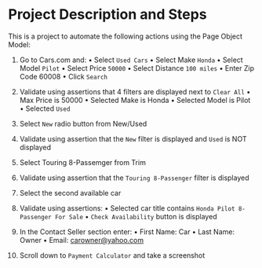 # Project Description and Steps

This is a project to automate the following actions using the Page Object Model:

1) Go to Cars.com and:
    • Select `Used Cars`
    • Select Make `Honda`
    • Select Model `Pilot`
    • Select Price `50000`
    • Select Distance `100 miles`
    • Enter Zip Code 60008
    • Click `Search`

2) Validate using assertions that 4 filters are displayed next to `Clear All`
    • Max Price is 50000
    • Selected Make is Honda
    • Selected Model is Pilot
    • Selected `Used`
3) Select `New` radio button from New/Used
4) Validate using assertion that the `New` filter is displayed and `Used` is NOT displayed
5) Select Touring 8-Passemger from Trim
6) Validate using assertion that the `Touring 8-Passenger` filter is displayed
7) Select the second available car
8) Validate using assertions:
    • Selected car title contains `Honda Pilot 8-Passenger For Sale`
    • `Check Availability` button is displayed
9) In the Contact Seller section enter:
    • First Name: Car
    • Last Name: Owner
    • Email: carowner@yahoo.com
10) Scroll down to `Payment Calculator` and take a screenshot
